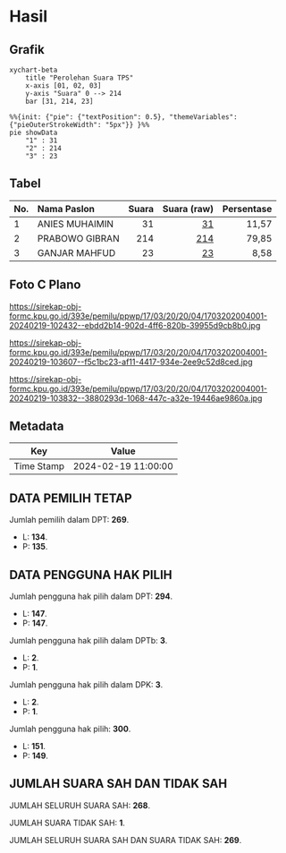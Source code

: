 # Hasil

## Grafik

```mermaid
xychart-beta
    title "Perolehan Suara TPS"
    x-axis [01, 02, 03]
    y-axis "Suara" 0 --> 214
    bar [31, 214, 23]
```

```mermaid
%%{init: {"pie": {"textPosition": 0.5}, "themeVariables": {"pieOuterStrokeWidth": "5px"}} }%%
pie showData
    "1" : 31
    "2" : 214
    "3" : 23
```

## Tabel

| No. | Nama Paslon    | Suara | Suara (raw) | Persentase |
|:--- |:-------------- | -----:| -----------:| ----------:|
| 1   | ANIES MUHAIMIN | 31    | [31][p-1]   | 11,57      |
| 2   | PRABOWO GIBRAN | 214   | [214][p-2]  | 79,85      |
| 3   | GANJAR MAHFUD  | 23    | [23][p-3]   | 8,58       |


[p-1]: https://github.com/gigit-pemilu/pemilu-2024-17-bengkulu/blob/main/pilpres/hitung-suara/sub/17-bengkulu/sub/03-bengkulu-utara/sub/20-air-padang/sub/2004-balam/sub/001-tps/sub/paslon-1.txt
[p-2]: https://github.com/gigit-pemilu/pemilu-2024-17-bengkulu/blob/main/pilpres/hitung-suara/sub/17-bengkulu/sub/03-bengkulu-utara/sub/20-air-padang/sub/2004-balam/sub/001-tps/sub/paslon-2.txt
[p-3]: https://github.com/gigit-pemilu/pemilu-2024-17-bengkulu/blob/main/pilpres/hitung-suara/sub/17-bengkulu/sub/03-bengkulu-utara/sub/20-air-padang/sub/2004-balam/sub/001-tps/sub/paslon-3.txt

## Foto C Plano

https://sirekap-obj-formc.kpu.go.id/393e/pemilu/ppwp/17/03/20/20/04/1703202004001-20240219-102432--ebdd2b14-902d-4ff6-820b-39955d9cb8b0.jpg

https://sirekap-obj-formc.kpu.go.id/393e/pemilu/ppwp/17/03/20/20/04/1703202004001-20240219-103607--f5c1bc23-af11-4417-934e-2ee9c52d8ced.jpg

https://sirekap-obj-formc.kpu.go.id/393e/pemilu/ppwp/17/03/20/20/04/1703202004001-20240219-103832--3880293d-1068-447c-a32e-19446ae9860a.jpg


## Metadata

| Key        | Value               |
| ---------- | ------------------- |
| Time Stamp | 2024-02-19 11:00:00 |


## DATA PEMILIH TETAP

Jumlah pemilih dalam DPT: **269**.
 * L: **134**.
 * P: **135**.

## DATA PENGGUNA HAK PILIH

Jumlah pengguna hak pilih dalam DPT: **294**.
 * L: **147**.
 * P: **147**.

Jumlah pengguna hak pilih dalam DPTb: **3**.
 * L: **2**.
 * P: **1**.

Jumlah pengguna hak pilih dalam DPK: **3**.
 * L: **2**.
 * P: **1**.

Jumlah pengguna hak pilih: **300**.
 * L: **151**.
 * P: **149**.

## JUMLAH SUARA SAH DAN TIDAK SAH

JUMLAH SELURUH SUARA SAH: **268**.

JUMLAH SUARA TIDAK SAH: **1**.

JUMLAH SELURUH SUARA SAH DAN SUARA TIDAK SAH: **269**.


